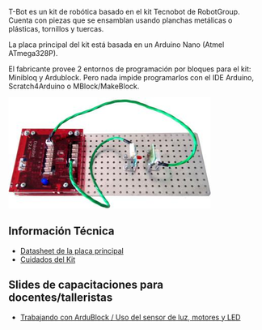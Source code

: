 <!--
.. title: T-Bot
.. slug: t-bot
.. date: 2022-08-04 14:23:29 UTC-03:00
.. tags: 
.. category: 
.. link: 
.. description: 
.. type: text
-->

T-Bot es un kit de robótica basado en el kit Tecnobot de RobotGroup. Cuenta con piezas
que se ensamblan usando planchas metálicas o plásticas, tornillos y tuercas.

La placa principal del kit está basada en un Arduino Nano (Atmel ATmega328P).

El fabricante provee 2 entornos de programación por bloques para el kit: Minibloq
y Ardublock. Pero nada impide programarlos con el IDE Arduino, Scratch4Arduino o
MBlock/MakeBlock.

![T-Bot](/images/kits/t-bot.jpg)

Información Técnica
-------------------

* [Datasheet de la placa principal](https://drive.google.com/file/d/1D7iVSWSITkZnGjibYjDE5toRDqKpQHLE/view?usp=sharing)
* [Cuidados del Kit](https://drive.google.com/file/d/1vgUM9Bbz1vmztoPzc1pHSpmHXZWkM6O0/view?usp=sharing)

Slides de capacitaciones para docentes/talleristas
--------------------------------------------------

* [Trabajando con ArduBlock / Uso del sensor de luz, motores y LED](https://drive.google.com/file/d/1oLtTH6hW0tREQIvUWA7S6NHhHqqnAR8S/view?usp=sharing)